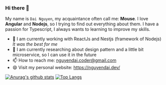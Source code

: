 ### Hi there 👋

My name is `Dai Nguyen`, my acquaintance often call me: **Mouse**. I love **Angular** and **Nodejs**, so I trying to find out everything about them. I have a passion for Typescript, I always wants to learning to improve my skills.

- 🔭 I am currently working with ReactJs and Nestjs (framework of Nodejs) *It was the best for me*
- 🌱 I am currently researching about design pattern and a little bit microservice, so I can use it in the future
- 📫 How to reach me: nguyendai.coder@gmail.com
- 😄 Visit my personal website: https://nguyendai.dev/

[![Anurag's github stats](https://github-readme-stats.vercel.app/api?username=ngtrdai197&count_private=true?theme=dracula)](https://github.com/ngtrdai197/github-readme-stats)
[![Top Langs](https://github-readme-stats.vercel.app/api/top-langs/?username=ngtrdai197&langs_count=8)](https://github.com/anuraghazra/github-readme-stats)

<!--
**ngtrdai197/ngtrdai197** is a ✨ _special_ ✨ repository because its `README.md` (this file) appears on your GitHub profile.

Here are some ideas to get you started:

- 🔭 I’m currently working on ...
- 🌱 I’m currently learning ...
- 👯 I’m looking to collaborate on ...
- 🤔 I’m looking for help with ...
- 💬 Ask me about ...
- 📫 How to reach me: ...
- 😄 Pronouns: ...
- ⚡ Fun fact: ...
-->
